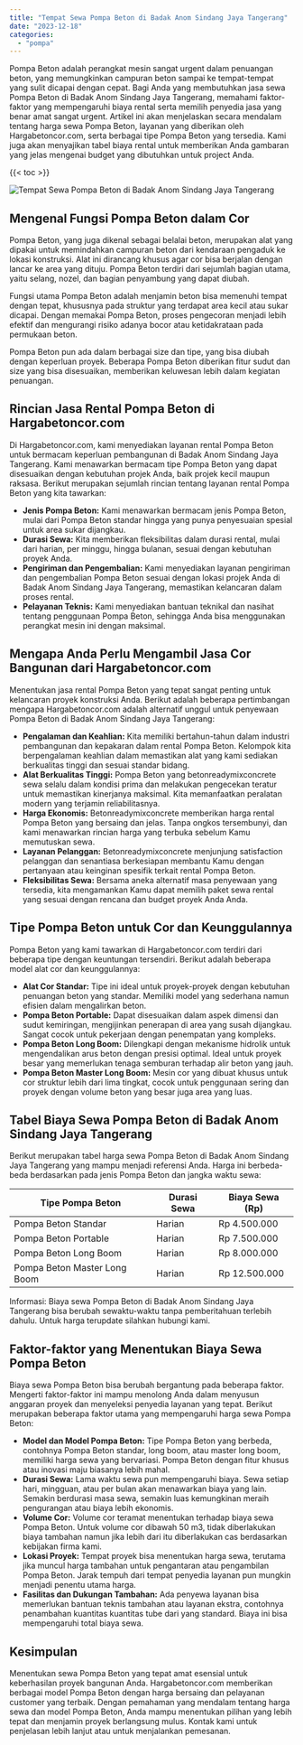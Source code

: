 ```yaml
---
title: "Tempat Sewa Pompa Beton di Badak Anom Sindang Jaya Tangerang"
date: "2023-12-18"
categories: 
  - "pompa"
---
```




Pompa Beton adalah perangkat mesin sangat urgent dalam penuangan beton, yang memungkinkan campuran beton sampai ke tempat-tempat yang sulit dicapai dengan cepat. Bagi Anda yang membutuhkan jasa sewa Pompa Beton di Badak Anom Sindang Jaya Tangerang, memahami faktor-faktor yang mempengaruhi biaya rental serta memilih penyedia jasa yang benar amat sangat urgent. Artikel ini akan menjelaskan secara mendalam tentang harga sewa Pompa Beton, layanan yang diberikan oleh Hargabetoncor.com, serta berbagai tipe Pompa Beton yang tersedia. Kami juga akan menyajikan tabel biaya rental untuk memberikan Anda gambaran yang jelas mengenai budget yang dibutuhkan untuk project Anda.

{{< toc >}}

![Tempat Sewa Pompa Beton di Badak Anom Sindang Jaya Tangerang](https://hargareadymixid.github.io/pompa/concrete-pump%20(1).png)

## Mengenal Fungsi Pompa Beton dalam Cor

Pompa Beton, yang juga dikenal sebagai belalai beton, merupakan alat yang dipakai untuk memindahkan campuran beton dari kendaraan pengaduk ke lokasi konstruksi. Alat ini dirancang khusus agar cor bisa berjalan dengan lancar ke area yang dituju. Pompa Beton terdiri dari sejumlah bagian utama, yaitu selang, nozel, dan bagian penyambung yang dapat diubah.

Fungsi utama Pompa Beton adalah menjamin beton bisa memenuhi tempat dengan tepat, khususnya pada struktur yang terdapat area kecil atau sukar dicapai. Dengan memakai Pompa Beton, proses pengecoran menjadi lebih efektif dan mengurangi risiko adanya bocor atau ketidakrataan pada permukaan beton.

Pompa Beton pun ada dalam berbagai size dan tipe, yang bisa diubah dengan keperluan proyek. Beberapa Pompa Beton diberikan fitur sudut dan size yang bisa disesuaikan, memberikan keluwesan lebih dalam kegiatan penuangan.

## Rincian Jasa Rental Pompa Beton di Hargabetoncor.com

Di Hargabetoncor.com, kami menyediakan layanan rental Pompa Beton untuk bermacam keperluan pembangunan di Badak Anom Sindang Jaya Tangerang. Kami menawarkan bermacam tipe Pompa Beton yang dapat disesuaikan dengan kebutuhan projek Anda, baik projek kecil maupun raksasa. Berikut merupakan sejumlah rincian tentang layanan rental Pompa Beton yang kita tawarkan:

- **Jenis Pompa Beton:** Kami menawarkan bermacam jenis Pompa Beton, mulai dari Pompa Beton standar hingga yang punya penyesuaian spesial untuk area sukar dijangkau.
- **Durasi Sewa:** Kita memberikan fleksibilitas dalam durasi rental, mulai dari harian, per minggu, hingga bulanan, sesuai dengan kebutuhan proyek Anda.
- **Pengiriman dan Pengembalian:** Kami menyediakan layanan pengiriman dan pengembalian Pompa Beton sesuai dengan lokasi projek Anda di Badak Anom Sindang Jaya Tangerang, memastikan kelancaran dalam proses rental.
- **Pelayanan Teknis:** Kami menyediakan bantuan teknikal dan nasihat tentang penggunaan Pompa Beton, sehingga Anda bisa menggunakan perangkat mesin ini dengan maksimal.

## Mengapa Anda Perlu Mengambil Jasa Cor Bangunan dari Hargabetoncor.com

Menentukan jasa rental Pompa Beton yang tepat sangat penting untuk kelancaran proyek konstruksi Anda. Berikut adalah beberapa pertimbangan mengapa Hargabetoncor.com adalah alternatif unggul untuk penyewaan Pompa Beton di Badak Anom Sindang Jaya Tangerang:

- **Pengalaman dan Keahlian:** Kita memiliki bertahun-tahun dalam industri pembangunan dan kepakaran dalam rental Pompa Beton. Kelompok kita berpengalaman keahlian dalam memastikan alat yang kami sediakan berkualitas tinggi dan sesuai standar bidang.
- **Alat Berkualitas Tinggi:** Pompa Beton yang betonreadymixconcrete sewa selalu dalam kondisi prima dan melakukan pengecekan teratur untuk memastikan kinerjanya maksimal. Kita memanfaatkan peralatan modern yang terjamin reliabilitasnya.
- **Harga Ekonomis:** Betonreadymixconcrete memberikan harga rental Pompa Beton yang bersaing dan jelas. Tanpa ongkos tersembunyi, dan kami menawarkan rincian harga yang terbuka sebelum Kamu memutuskan sewa.
- **Layanan Pelanggan:** Betonreadymixconcrete menjunjung satisfaction pelanggan dan senantiasa berkesiapan membantu Kamu dengan pertanyaan atau keinginan spesifik terkait rental Pompa Beton.
- **Fleksibilitas Sewa:** Bersama aneka alternatif masa penyewaan yang tersedia, kita mengamankan Kamu dapat memilih paket sewa rental yang sesuai dengan rencana dan budget proyek Anda Anda.

## Tipe Pompa Beton untuk Cor dan Keunggulannya

Pompa Beton yang kami tawarkan di Hargabetoncor.com terdiri dari beberapa tipe dengan keuntungan tersendiri. Berikut adalah beberapa model alat cor dan keunggulannya:

- **Alat Cor Standar:** Tipe ini ideal untuk proyek-proyek dengan kebutuhan penuangan beton yang standar. Memiliki model yang sederhana namun efisien dalam mengalirkan beton.
- **Pompa Beton Portable:** Dapat disesuaikan dalam aspek dimensi dan sudut kemiringan, mengijinkan penerapan di area yang susah dijangkau. Sangat cocok untuk pekerjaan dengan penempatan yang kompleks.
- **Pompa Beton Long Boom:** Dilengkapi dengan mekanisme hidrolik untuk mengendalikan arus beton dengan presisi optimal. Ideal untuk proyek besar yang memerlukan tenaga semburan terhadap alir beton yang jauh.
- **Pompa Beton Master Long Boom:** Mesin cor yang dibuat khusus untuk cor struktur lebih dari lima tingkat, cocok untuk penggunaan sering dan proyek dengan volume beton yang besar juga area yang luas.

## Tabel Biaya Sewa Pompa Beton di Badak Anom Sindang Jaya Tangerang

Berikut merupakan tabel harga sewa Pompa Beton di Badak Anom Sindang Jaya Tangerang yang mampu menjadi referensi Anda. Harga ini berbeda-beda berdasarkan pada jenis Pompa Beton dan jangka waktu sewa:

| Tipe Pompa Beton | Durasi Sewa | Biaya Sewa (Rp) |
| --- | --- | --- |
| Pompa Beton Standar | Harian | Rp 4.500.000 |
| Pompa Beton Portable | Harian | Rp 7.500.000 |
| Pompa Beton Long Boom | Harian | Rp 8.000.000 |
| Pompa Beton Master Long Boom | Harian | Rp 12.500.000 |

Informasi: Biaya sewa Pompa Beton di Badak Anom Sindang Jaya Tangerang bisa berubah sewaktu-waktu tanpa pemberitahuan terlebih dahulu. Untuk harga terupdate silahkan hubungi kami.

## Faktor-faktor yang Menentukan Biaya Sewa Pompa Beton

Biaya sewa Pompa Beton bisa berubah bergantung pada beberapa faktor. Mengerti faktor-faktor ini mampu menolong Anda dalam menyusun anggaran proyek dan menyeleksi penyedia layanan yang tepat. Berikut merupakan beberapa faktor utama yang mempengaruhi harga sewa Pompa Beton:

- **Model dan Model Pompa Beton:** Tipe Pompa Beton yang berbeda, contohnya Pompa Beton standar, long boom, atau master long boom, memiliki harga sewa yang bervariasi. Pompa Beton dengan fitur khusus atau inovasi maju biasanya lebih mahal.
- **Durasi Sewa:** Lama waktu sewa pun mempengaruhi biaya. Sewa setiap hari, mingguan, atau per bulan akan menawarkan biaya yang lain. Semakin berdurasi masa sewa, semakin luas kemungkinan meraih pengurangan atau biaya lebih ekonomis.
- **Volume Cor:** Volume cor teramat menentukan terhadap biaya sewa Pompa Beton. Untuk volume cor dibawah 50 m3, tidak diberlakukan biaya tambahan namun jika lebih dari itu diberlakukan cas berdasarkan kebijakan firma kami.
- **Lokasi Proyek:** Tempat proyek bisa menentukan harga sewa, terutama jika muncul harga tambahan untuk pengantaran atau pengambilan Pompa Beton. Jarak tempuh dari tempat penyedia layanan pun mungkin menjadi penentu utama harga.
- **Fasilitas dan Dukungan Tambahan:** Ada penyewa layanan bisa memerlukan bantuan teknis tambahan atau layanan ekstra, contohnya penambahan kuantitas kuantitas tube dari yang standard. Biaya ini bisa mempengaruhi total biaya sewa.

## Kesimpulan

Menentukan sewa Pompa Beton yang tepat amat esensial untuk keberhasilan proyek bangunan Anda. Hargabetoncor.com memberikan berbagai model Pompa Beton dengan harga bersaing dan pelayanan customer yang terbaik. Dengan pemahaman yang mendalam tentang harga sewa dan model Pompa Beton, Anda mampu menentukan pilihan yang lebih tepat dan menjamin proyek berlangsung mulus. Kontak kami untuk penjelasan lebih lanjut atau untuk menjalankan pemesanan.
